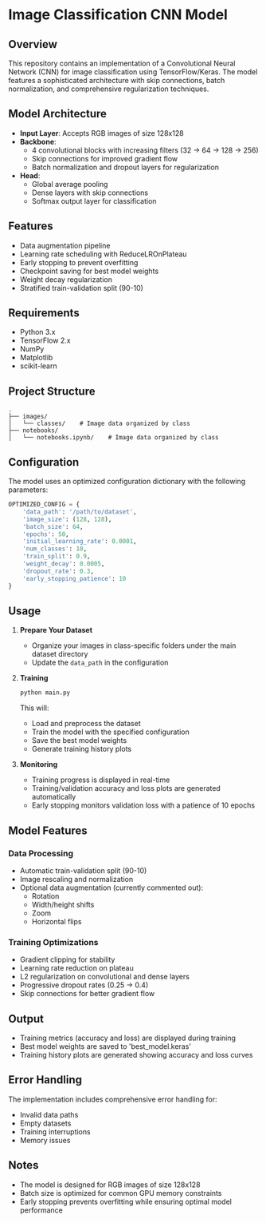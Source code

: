 # Image Classification CNN Model

## Overview
This repository contains an implementation of a Convolutional Neural Network (CNN) for image classification using TensorFlow/Keras. The model features a sophisticated architecture with skip connections, batch normalization, and comprehensive regularization techniques.

## Model Architecture
- **Input Layer**: Accepts RGB images of size 128x128
- **Backbone**: 
  - 4 convolutional blocks with increasing filters (32 → 64 → 128 → 256)
  - Skip connections for improved gradient flow
  - Batch normalization and dropout layers for regularization
- **Head**:
  - Global average pooling
  - Dense layers with skip connections
  - Softmax output layer for classification

## Features
- Data augmentation pipeline
- Learning rate scheduling with ReduceLROnPlateau
- Early stopping to prevent overfitting
- Checkpoint saving for best model weights
- Weight decay regularization
- Stratified train-validation split (90-10)

## Requirements
- Python 3.x
- TensorFlow 2.x
- NumPy
- Matplotlib
- scikit-learn

## Project Structure
```
.
├── images/
│   └── classes/    # Image data organized by class
├── notebooks/
│   └── notebooks.ipynb/    # Image data organized by class
```

## Configuration
The model uses an optimized configuration dictionary with the following parameters:
```python
OPTIMIZED_CONFIG = {
    'data_path': '/path/to/dataset',
    'image_size': (128, 128),
    'batch_size': 64,
    'epochs': 50,
    'initial_learning_rate': 0.0001,
    'num_classes': 10,
    'train_split': 0.9,
    'weight_decay': 0.0005,
    'dropout_rate': 0.3,
    'early_stopping_patience': 10
}
```

## Usage

1. **Prepare Your Dataset**
   - Organize your images in class-specific folders under the main dataset directory
   - Update the `data_path` in the configuration

2. **Training**
   ```python
   python main.py
   ```
   This will:
   - Load and preprocess the dataset
   - Train the model with the specified configuration
   - Save the best model weights
   - Generate training history plots

3. **Monitoring**
   - Training progress is displayed in real-time
   - Training/validation accuracy and loss plots are generated automatically
   - Early stopping monitors validation loss with a patience of 10 epochs

## Model Features

### Data Processing
- Automatic train-validation split (90-10)
- Image rescaling and normalization
- Optional data augmentation (currently commented out):
  - Rotation
  - Width/height shifts
  - Zoom
  - Horizontal flips

### Training Optimizations
- Gradient clipping for stability
- Learning rate reduction on plateau
- L2 regularization on convolutional and dense layers
- Progressive dropout rates (0.25 → 0.4)
- Skip connections for better gradient flow

## Output
- Training metrics (accuracy and loss) are displayed during training
- Best model weights are saved to 'best_model.keras'
- Training history plots are generated showing accuracy and loss curves

## Error Handling
The implementation includes comprehensive error handling for:
- Invalid data paths
- Empty datasets
- Training interruptions
- Memory issues

## Notes
- The model is designed for RGB images of size 128x128
- Batch size is optimized for common GPU memory constraints
- Early stopping prevents overfitting while ensuring optimal model performance

